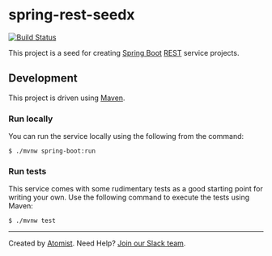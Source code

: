 # spring-rest-seedx

[![Build Status](https://travis-ci.org/atomist-seeds/spring-rest-seed.svg?branch=master)](https://travis-ci.org/atomist-seeds/spring-rest-seed)

[boot]: https://projects.spring.io/spring-boot/
[rest]: https://en.wikipedia.org/wiki/Representational_state_transfer

This project is a seed for creating [Spring Boot][boot] [REST][rest]
service projects.

## Development

This project is driven using [Maven][mvn].

[mvn]: https://maven.apache.org/

### Run locally

You can run the service locally using the following from the command:

```
$ ./mvnw spring-boot:run
```

### Run tests

This service comes with some rudimentary tests as a good starting
point for writing your own. Use the following command to execute the
tests using Maven:

```
$ ./mvnw test
```

---

Created by [Atomist][atomist].
Need Help? [Join our Slack team][slack].

[atomist]: https://www.atomist.com/
[slack]: https://join.atomist.com/
